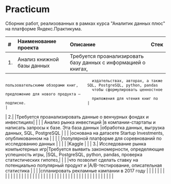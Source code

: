 # Practicum
Cборник работ, реализованных в рамках курса "Аналитик данных плюс" на платформе Яндекс.Практикума.

| # | Наименование проекта               | Описание                                                         | Стек                                                            |
|:--|:-----------------------------------| :----------------------------------------------------------------|:----------------------------------------------------------------|
| 1.| Анализ книжной базы данных         |Требуется проанализировать базу данных c информацией о книгах,    |                                                                 
                                          издательствах, авторах, а также пользовательскими обзорами книг,    SQL, PostgreSQL, python, pandas                                   
                                          чтобы сформулировать ценностное предложение для нового продукта —                                                                    
                                          приложения для чтения книг по подписке.                           |                                                                 |
| 2.|                                    |Требуется проанализировать данные о венчурных фондах и инвестициях|                                                                 |
|   | Анализ рынка инвестиций            |в компании-стартапы и написать запросы к базе. Эта база данных    |обработка данных, выгрузка данных, SQL, PostgreSQL               |
|   |                                    |основана на датасете Startup Investments, опубликованном на       |                                                                 |
|   |                                    |популярной платформе для соревнований по исследованию данных      |                                                                 |
|   |                                    |Kaggle                                                            |                                                                 |
| 3.| Исследование рынка компьютерных игр|Требуется выявить закономерности, определяющие успешность игры,   |SQL, PostgreSQL, python, pandas, проверка статистических гипотез,|
|   |                                    |что позволит сделать ставку на потенциально популярный продукт и  |A/B-тестирование, описательная статистика                        |
|   |                                    |спланировать рекламные кампании в 2017 году                       |                                                                 |
|   |                                    |                                                                  |                                                                 |
|   |                                    |                                                                  |                                                                 |
|   |                                    |                                                                  |                                                                 |
|   |                                    |                                                                  |                                                                 |
|   |                                    |                                                                  |                                                                 |
|   |                                    |                                                                  |                                                                 |
|   |                                    |                                                                  |                                                                 |
|   |                                    |                                                                  |                                                                 |
|   |                                    |                                                                  |                                                                 |

